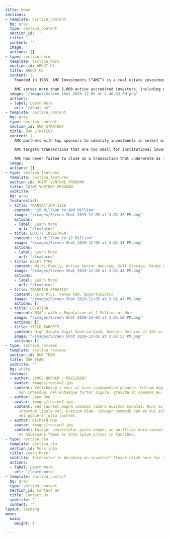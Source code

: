 ```yaml
---
title: Home
sections:
- template: section_content
  bg: gray
  type: section_content
  section_id: ''
  title: ''
  content: ''
  image: ''
  actions: []
- type: section_hero
  template: section_hero
  section_id: ABOUT US
  title: ABOUT US
  content: |-
    Founded in 1983, AMC Investments (“AMC”) is a real estate investment company that is constantly refining its investment strategies to fit today’s ever-changing population demographics and economic environment. The company’s focus is on capital growth, income, and mitigation of risk which it balances through geographic and investment diversification including various product types in select markets throughout the United States.

    AMC serves more than 1,000 active accredited investors, including AMC’s President and CEO, Jim Hopper, who invests as a limited partner or member alongside AMC’s investors in every AMC investment.
  image: "/images/Screen Shot 2019-12-05 at 2.40.52 PM.png"
  actions:
  - label: Learn More
    url: "/about-us"
- template: section_content
  bg: gray
  type: section_content
  section_id: OUR STRATEGY
  title: OUR STRATEGY
  content: |-
    AMC partners with top sponsors to identify investments in select markets and product spaces. In other words, AMC defines the geographic locations and product types that it wants to invest in, and then finds the best partners to joint venture within those market spaces.

    AMC targets transactions that are too small for institutional investors but above the point at which high net worth individuals can operate with AMC’s level of efficiency. In doing so, AMC is able to provide sponsors with ready access to capital while also providing AMC investors access to larger transactions that they otherwise could never invest in.

    AMC has never failed to close on a transaction that underwrote as it was originally presented.
  image: ''
  actions: []
- type: section_features
  template: section_features
  section_id: JOINT VENTURE PROGRAM
  title: JOINT VENTURE PROGRAM
  subtitle: ''
  bg: gray
  featureslist:
  - title: TRANSACTION SIZE
    content: "$5 Million to $40 Million"
    image: "/images/Screen Shot 2019-12-05 at 3.02.38 PM.png"
    actions:
    - label: Learn More
      url: "/features"
  - title: EQUITY INVESTMENT
    content: "$1 Million to $7 Million"
    image: "/images/Screen Shot 2019-12-05 at 3.02.41 PM.png"
    actions:
    - label: Learn More
      url: "/features"
  - title: ASSET TYPE
    content: Multi-Family, Active Senior Housing, Self-Storage, Mixed Use
    image: "/images/Screen Shot 2019-12-05 at 3.02.44 PM.png"
    actions:
    - label: Learn More
      url: "/features"
  - title: TARGETED STRATEGY
    content: Core Plus, Value Add, Opportunistic
    image: "/images/Screen Shot 2019-12-05 at 3.02.47 PM.png"
    actions: []
  - title: LOCATION
    content: MSA’s with a Population of 1 Million or More
    image: "/images/Screen Shot 2019-12-05 at 3.02.50 PM.png"
    actions: []
  - title: YIELD TARGETS
    content: High Single Digit Cash-on-Cash, Overall Returns of 15% or Greater
    image: "/images/Screen Shot 2019-12-05 at 3.02.53 PM.png"
    actions: []
- type: section_reviews
  template: section_reviews
  section_id: OUR TEAM
  title: OUR TEAM
  subtitle: ''
  bg: white
  reviews:
  - author: JAMES HOPPER - PRESIDENT
    avatar: images/review1.jpg
    content: Vestibulum a nunc ut eros condimentum posuere. Nullam dapibus quis nunc
      non interdum. Pellentesque tortor ligula, gravida ac commodo eu.
  - author: Jane Roe
    avatar: images/review2.jpg
    content: Sed laoreet magna commodo libero euismod sodales. Nunc ac libero convallis,
      interdum ligula vel, pretium diam. Integer commodo sem at dui sollicitudin,
      vel posuere justo laoreet.
  - author: Richard Roe
    avatar: images/review3.jpg
    content: Integer consectetur purus neque, ac porttitor enim convallis vitae. Interdum
      et malesuada fames ac ante ipsum primis in faucibus.
- type: section_cta
  template: section_cta
  section_id: More info
  title: Learn More!
  subtitle: Interested in becoming an investor? Please click here for more information.
  actions:
  - label: Learn More
    url: "/learn-more"
- template: section_contact
  bg: gray
  type: section_contact
  section_id: Contact Us
  title: Contact Us
  subtitle: ''
  content: ''
layout: landing
menu:
  main:
    weight: 1

---
```


